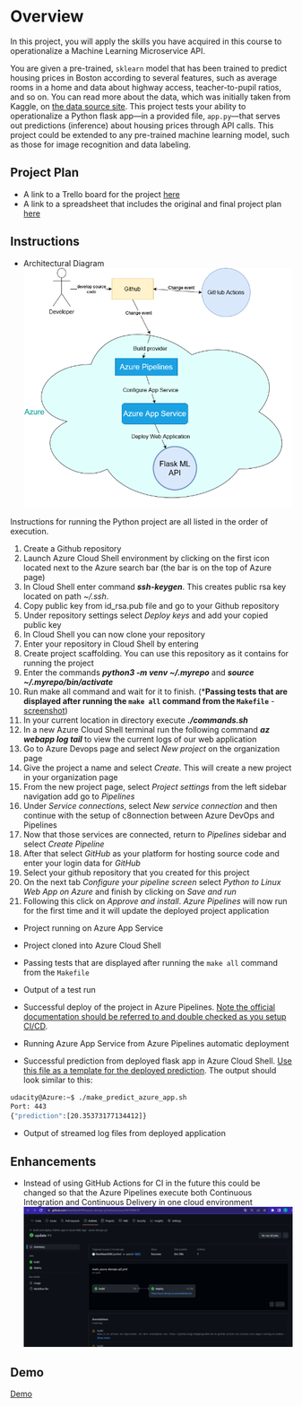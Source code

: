 # Overview

In this project, you will apply the skills you have acquired in this course to operationalize a Machine Learning Microservice API. 

You are given a pre-trained, `sklearn` model that has been trained to predict housing prices in Boston according to several features, such as average rooms in a home and data about highway access, teacher-to-pupil ratios, and so on. You can read more about the data, which was initially taken from Kaggle, on [the data source site](https://www.kaggle.com/c/boston-housing). This project tests your ability to operationalize a Python flask app—in a provided file, `app.py`—that serves out predictions (inference) about housing prices through API calls. This project could be extended to any pre-trained machine learning model, such as those for image recognition and data labeling.

## Project Plan

* A link to a Trello board for the project  [here](https://trello.com/b/76QnbNWj/azureclouddevops-project2)
* A link to a spreadsheet that includes the original and final project plan  [here](https://github.com/thanhbao0390/azure-devops-p2/blob/main/screenshort/project-management.xlsx)

## Instructions

* Architectural Diagram 
![alt text](https://github.com/thanhbao0390/azure-devops-p2/blob/main/screenshort/architecture_diagram.drawio.png)

Instructions for running the Python project are all listed in the order of execution.

1. Create a Github repository
2. Launch Azure Cloud Shell environment by clicking on the first icon located next to the Azure search bar (the bar is on the top of Azure page) 
3. In Cloud Shell enter command **_ssh-keygen_**. This creates public rsa key located on path _~/.ssh_.
4. Copy public key from id_rsa.pub file and go to your Github repository
5. Under repository settings select _Deploy keys_ and add your copied public key
6. In Cloud Shell you can now clone your repository 
7. Enter your repository in Cloud Shell by entering 
8. Create project scaffolding. You can use this repository as it contains for running the project
9. Enter the commands **_python3 -m venv ~/.myrepo_** and **_source ~/.myrepo/bin/activate_**
10. Run make all command and wait for it to finish. (***Passing tests that are displayed after running the `make all` command from the `Makefile`** - [screenshot](https://github.com/thanhbao0390/azure-devops-p2/blob/main/screenshort/LocalTest.png))
11. In your current location in directory execute **_./commands.sh_**
12. In a new Azure Cloud Shell terminal run the following command **_az webapp log tail_** to view the current logs of our web application
13. Go to Azure Devops page and select _New project_ on the organization page
14. Give the project a name and select _Create_. This will create a new project in your organization page
15. From the new project page, select _Project settings_ from the left sidebar navigation add go to _Pipelines_
16. Under _Service connections_, select _New service connection_ and then continue with the setup of c8onnection between Azure DevOps and Pipelines
17. Now that those services are connected, return to _Pipelines_ sidebar and select _Create Pipeline_
18. After that select _GitHub_ as your platform for hosting source code and enter your login data for _GitHub_
19. Select your github repository that you created for this project 
20. On the next tab _Configure your pipeline screen_ select _Python to Linux Web App on Azure_ and finish by clicking on _Save and run_
21. Following this click on _Approve and install_. _Azure Pipelines_ will now run for the first time and it will update the deployed project application

* Project running on Azure App Service

* Project cloned into Azure Cloud Shell

* Passing tests that are displayed after running the `make all` command from the `Makefile`

* Output of a test run

* Successful deploy of the project in Azure Pipelines.  [Note the official documentation should be referred to and double checked as you setup CI/CD](https://docs.microsoft.com/en-us/azure/devops/pipelines/ecosystems/python-webapp?view=azure-devops).

* Running Azure App Service from Azure Pipelines automatic deployment

* Successful prediction from deployed flask app in Azure Cloud Shell.  [Use this file as a template for the deployed prediction](https://github.com/udacity/nd082-Azure-Cloud-DevOps-Starter-Code/blob/master/C2-AgileDevelopmentwithAzure/project/starter_files/flask-sklearn/make_predict_azure_app.sh).
The output should look similar to this:

```bash
udacity@Azure:~$ ./make_predict_azure_app.sh
Port: 443
{"prediction":[20.35373177134412]}
```

* Output of streamed log files from deployed application

> 

## Enhancements

* Instead of using GitHub Actions for CI in the future this could be changed so that the Azure Pipelines execute both Continuous Integration and Continuous Delivery
in one cloud environment
![alt text](https://github.com/thanhbao0390/azure-devops-p2/blob/main/screenshort/AzureCDApp.png)

## Demo 
[Demo](https://azure-devops-p2.azurewebsites.net/)



